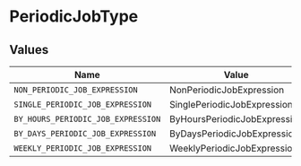 # PeriodicJobType


## Values

| Name                               | Value                              |
| ---------------------------------- | ---------------------------------- |
| `NON_PERIODIC_JOB_EXPRESSION`      | NonPeriodicJobExpression           |
| `SINGLE_PERIODIC_JOB_EXPRESSION`   | SinglePeriodicJobExpression        |
| `BY_HOURS_PERIODIC_JOB_EXPRESSION` | ByHoursPeriodicJobExpression       |
| `BY_DAYS_PERIODIC_JOB_EXPRESSION`  | ByDaysPeriodicJobExpression        |
| `WEEKLY_PERIODIC_JOB_EXPRESSION`   | WeeklyPeriodicJobExpression        |